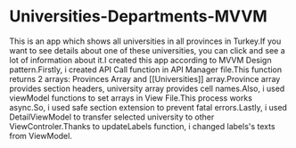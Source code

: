 # Universities-Departments-MVVM

This is an app which shows all universities in all provinces in Turkey.If you want to see details about one of these universities, you can click and see a lot of information about it.I created this app according to MVVM Design pattern.Firstly, i created API Call function in API Manager file.This function returns 2 arrays: Provinces Array and [[Universities]] array.Province array provides section headers, university array provides cell names.Also, i used viewModel functions to set arrays in View File.This process works async.So, i used safe section extension to prevent fatal errors.Lastly, i used DetailViewModel to transfer selected university to other ViewControler.Thanks to updateLabels function, i changed labels's texts from ViewModel.
